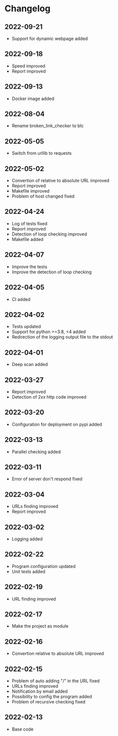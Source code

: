 # Changelog

## 2022-09-21
- Support for dynamic webpage added

## 2022-09-18
- Speed improved
- Report improved

## 2022-09-13
- Docker image added

## 2022-08-04
- Rename broken_link_checker to blc

## 2022-05-05
- Switch from urllib to requests

## 2022-05-02
- Convertion of relative to absolute URL improved
- Report improved
- Makefile improved
- Problem of host changed fixed

## 2022-04-24
- Log of tests fixed
- Report improved
- Detection of loop checking improved
- Makefile added

## 2022-04-07
- Improve the tests
- Improve the detection of loop checking

## 2022-04-05
- CI added

## 2022-04-02
- Tests updated
- Support for python >=3.8, <4 added
- Redirection of the logging output file to the stdout

## 2022-04-01
- Deep scan added

## 2022-03-27
- Report improved
- Detection of 2xx http code improved

## 2022-03-20
- Configuration for deployment on pypi added

## 2022-03-13
- Parallel checking added

## 2022-03-11
- Error of server don't respond fixed

## 2022-03-04
- URLs finding improved
- Report improved

## 2022-03-02
- Logging added

## 2022-02-22
- Program configuration updated
- Unit tests added

## 2022-02-19
- URL finding improved

## 2022-02-17
- Make the project as module

## 2022-02-16
- Convertion relative to absolute URL improved

## 2022-02-15
- Problem of auto adding "/" in the URL fixed
- URLs finding improved
- Notification by email added
- Possibility to config the program added
- Problem of recursive checking fixed

## 2022-02-13
- Base code